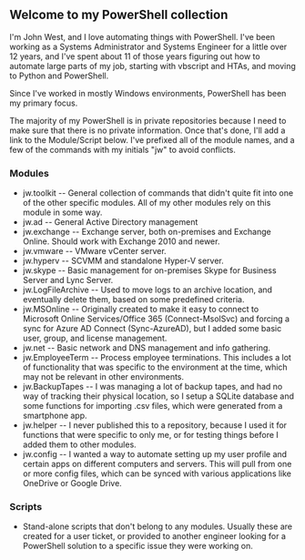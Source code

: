## Welcome to my PowerShell collection

I'm John West, and I love automating things with PowerShell. I've been working as a Systems Administrator and Systems Engineer for a little over 12 years, and I've spent about 11 of those years figuring out how to automate large parts of my job, starting with vbscript and HTAs, and moving to Python and PowerShell.

Since I've worked in mostly Windows environments, PowerShell has been my primary focus.

The majority of my PowerShell is in private repositories because I need to make sure that there is no private information. Once that's done, I'll add a link to the Module/Script below. I've prefixed all of the module names, and a few of the commands with my initials "jw" to avoid conflicts.

### Modules

- jw.toolkit
-- General collection of commands that didn't quite fit into one of the other specific modules. All of my other modules rely on this module in some way.
- jw.ad
-- General Active Directory management
- jw.exchange
-- Exchange server, both on-premises and Exchange Online. Should work with Exchange 2010 and newer.
- jw.vmware
-- VMware vCenter server.
- jw.hyperv
-- SCVMM and standalone Hyper-V server.
- jw.skype
-- Basic management for on-premises Skype for Business Server and Lync Server.
- jw.LogFileArchive
-- Used to move logs to an archive location, and eventually delete them, based on some predefined criteria.
- jw.MSOnline
-- Originally created to make it easy to connect to Microsoft Online Services/Office 365 (Connect-MsolSvc) and forcing a sync for Azure AD Connect (Sync-AzureAD), but I added some basic user, group, and license management.
- jw.net
-- Basic network and DNS management and info gathering.
- jw.EmployeeTerm
-- Process employee terminations. This includes a lot of functionality that was specific to the environment at the time, which may not be relevant in other environments.
- jw.BackupTapes
-- I was managing a lot of backup tapes, and had no way of tracking their physical location, so I setup a SQLite database and some functions for importing .csv files, which were generated from a smartphone app.
- jw.helper
-- I never published this to a repository, because I used it for functions that were specific to only me, or for testing things before I added them to other modules.
- jw.config
-- I wanted a way to automate setting up my user profile and certain apps on different computers and servers. This will pull from one or more config files, which can be synced with various applications like OneDrive or Google Drive.

### Scripts
- Stand-alone scripts that don't belong to any modules. Usually these are created for a user ticket, or provided to another engineer looking for a PowerShell solution to a specific issue they were working on.